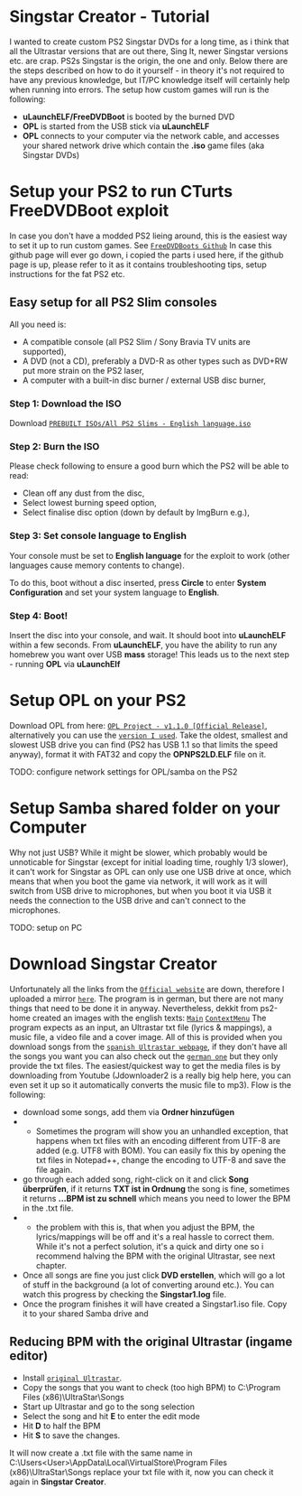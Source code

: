 # Singstar Creator - Tutorial

I wanted to create custom PS2 Singstar DVDs for a long time, as i think that all the Ultrastar versions that are out there, Sing It, newer Singstar versions etc. are crap.
PS2s Singstar is the origin, the one and only.
Below there are the steps described on how to do it yourself - in theory it's not required to have any previous knowledge, but IT/PC knowledge itself will certainly help when running into errors.
The setup how custom games will run is the following:
 - **uLaunchELF/FreeDVDBoot** is booted by the burned DVD
 - **OPL** is started from the USB stick via **uLaunchELF**
 - **OPL** connects to your computer via the network cable, and accesses your shared network drive which contain the **.iso** game files (aka Singstar DVDs)

# Setup your PS2 to run CTurts FreeDVDBoot exploit

In case you don't have a modded PS2 lieing around, this is the easiest way to set it up to run custom games.
See [`FreeDVDBoots Github`](https://github.com/CTurt/FreeDVDBoot)
In case this github page will ever go down, i copied the parts i used here, if the github page is up, please refer to it as it contains troubleshooting tips, setup instructions for the fat PS2 etc.

## Easy setup for all PS2 Slim consoles

All you need is:

- A compatible console (all PS2 Slim / Sony Bravia TV units are supported),
- A DVD (not a CD), preferably a DVD-R as other types such as DVD+RW put more strain on the PS2 laser,
- A computer with a built-in disc burner / external USB disc burner,

### Step 1: Download the ISO
Download [`PREBUILT ISOs/All PS2 Slims - English language.iso`](https://github.com/weathondev/SingstarCreatorTutorial/raw/main/All%20PS2%20Slims%20-%20English%20language.iso)

### Step 2: Burn the ISO
Please check following to ensure a good burn which the PS2 will be able to read:

- Clean off any dust from the disc,
- Select lowest burning speed option,
- Select finalise disc option (down by default by ImgBurn e.g.),

### Step 3: Set console language to English
Your console must be set to **English language** for the exploit to work (other languages cause memory contents to change).

To do this, boot without a disc inserted, press **Circle** to enter **System Configuration** and set your system language to **English**.

### Step 4: Boot!
Insert the disc into your console, and wait. It should boot into **uLaunchELF** within a few seconds.
From **uLaunchELF**, you have the ability to run any homebrew you want over USB **mass** storage!
This leads us to the next step - running **OPL** via **uLaunchElf**

# Setup OPL on your PS2

Download OPL from here: [`OPL Project - v1.1.0 [Official Release]`](https://www.ps2-home.com/forum/viewtopic.php?t=11576), alternatively you can use the [`version I used`](https://github.com/weathondev/SingstarCreatorTutorial/raw/main/OPNPS2LD-v1.1.0-ifcaro_all-1791-5db29c2-2021-09-09.zip).
Take the oldest, smallest and slowest USB drive you can find (PS2 has USB 1.1 so that limits the speed anyway), format it with FAT32 and copy the **OPNPS2LD.ELF** file on it.

TODO: configure network settings for OPL/samba on the PS2

# Setup Samba shared folder on your Computer

Why not just USB? While it might be slower, which probably would be unnoticable for Singstar (except for initial loading time, roughly 1/3 slower), it can't work for Singstar as OPL can only use one USB drive at once, which means that when you boot the game via network, it will work as it will switch from USB drive to microphones, but when you boot it via USB it needs the connection to the USB drive and can't connect to the microphones.

TODO: setup on PC

# Download Singstar Creator

Unfortunately all the links from the [`Official website`](https://singstar-creator.de.tl/) are down, therefore I uploaded a mirror [`here`](https://github.com/weathondev/SingstarCreatorTutorial/releases/download/SingstarCreatorV3/SC+3.0.zip).
The program is in german, but there are not many things that need to be done it in anyway. Nevertheless, dekkit from ps2-home created an images with the english texts:
[`Main`](https://github.com/weathondev/SingstarCreatorTutorial/raw/main/MainPage_english.png)
[`ContextMenu`](https://github.com/weathondev/SingstarCreatorTutorial/raw/main/ContextMenu_english.png)
The program expects as an input, an Ultrastar txt file (lyrics & mappings), a music file, a video file and a cover image. All of this is provided when you download songs from the [`spanish Ultrastar webpage`](https://ultrastar-es.org/en), if they don't have all the songs you want you can also check out the [`german one`](http://usdb.animux.de/) but they only provide the txt files. The easiest/quickest way to get the media files is by downloading from Youtube (Jdownloader2 is a really big help here, you can even set it up so it automatically converts the music file to mp3).
Flow is the following: 
- download some songs, add them via **Ordner hinzufügen**
- - Sometimes the program will show you an unhandled exception, that happens when txt files with an encoding different from UTF-8 are added (e.g. UTF8 with BOM). You can easily fix this by opening the txt files in Notepad++, change the encoding to UTF-8 and save the file again.
- go through each added song, right-click on it and click **Song überprüfen**, if it returns **TXT ist in Ordnung** the song is fine, sometimes it returns **...BPM ist zu schnell** which means you need to lower the BPM in the .txt file.
- - the problem with this is, that when you adjust the BPM, the lyrics/mappings will be off and it's a real hassle to correct them. While it's not a perfect solution, it's a quick and dirty one so i recommend halving the BPM with the original Ultrastar, see next chapter.
- Once all songs are fine you just click **DVD erstellen**, which will go a lot of stuff in the background (a lot of converting around etc.). You can watch this progress by checking the **Singstar1.log** file.
- Once the program finishes it will have created a Singstar1.iso file. Copy it to your shared Samba drive and 

## Reducing BPM with the original Ultrastar (ingame editor)

- Install [`original Ultrastar`](https://github.com/weathondev/SingstarCreatorTutorial/raw/main/UltraStar-0.5.2.exe).
- Copy the songs that you want to check (too high BPM) to C:\Program Files (x86)\UltraStar\Songs
- Start up Ultrastar and go to the song selection
- Select the song and hit **E** to enter the edit mode
- Hit **D** to half the BPM
- Hit **S** to save the changes.

It will now create a .txt file with the same name in 
C:\Users\<User>\AppData\Local\VirtualStore\Program Files (x86)\UltraStar\Songs
replace your txt file with it, now you can check it again in **Singstar Creator**.